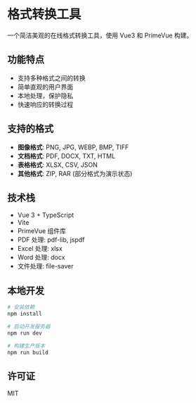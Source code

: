 # 格式转换工具

一个简洁美观的在线格式转换工具，使用 Vue3 和 PrimeVue 构建。

## 功能特点

- 支持多种格式之间的转换
- 简单直观的用户界面
- 本地处理，保护隐私
- 快速响应的转换过程

## 支持的格式

- **图像格式**: PNG, JPG, WEBP, BMP, TIFF
- **文档格式**: PDF, DOCX, TXT, HTML
- **表格格式**: XLSX, CSV, JSON
- **其他格式**: ZIP, RAR (部分格式为演示状态)

## 技术栈

- Vue 3 + TypeScript
- Vite
- PrimeVue 组件库
- PDF 处理: pdf-lib, jspdf
- Excel 处理: xlsx
- Word 处理: docx
- 文件处理: file-saver

## 本地开发

```bash
# 安装依赖
npm install

# 启动开发服务器
npm run dev

# 构建生产版本
npm run build
```

## 许可证

MIT
